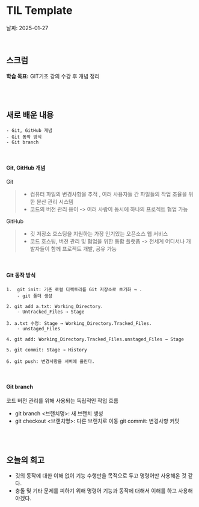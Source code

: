 # TIL Template
날짜: 2025-01-27

<br/>

## 스크럼
**학습 목표:** GIT기초 강의 수강 후 개념 정리

<br/>
<br/>

## 새로 배운 내용
````
- Git, GitHub 개념
- Git 동작 방식
- Git branch
````

<br/>

#### Git, GitHub 개념
Git
>- 컴퓨터 파일의 변경사항을 추적 , 여러 사용자들 간 파일들의 작업 조율을 위한 분산 관리 시스템
>- 코드의 버전 관리 용이 -> 여러 사람이 동시에 하나의 프로젝트 협업 가능


GitHub
>- 깃 저장소 호스팅을 지원하는 가장 인기있는 오픈소스 웹 서비스
>- 코드 호스팅, 버전 관리 및 협업을 위한 통합 플랫폼 -> 전세계 어디서나 개발자들이 함께 프로젝트 개발, 공유 가능

<br/>

#### Git 동작 방식
````
1.  git init: 기존 로컬 디렉토리를 Git 저장소로 초기화 → .
    - git 폴더 생성

2. git add a.txt: Working_Directory.
    - Untracked_Files → Stage

3. a.txt 수정: Stage → Working_Directory.Tracked_Files.
    - unstaged_Files

4. git add: Working_Directory.Tracked_Files.unstaged_Files → Stage

5. git commit: Stage → History

6. git push: 변경사항을 서버에 올린다.
````
<br/>

#### Git branch
코드 버전 관리를 위해 사용되는 독립적인 작업 흐름
- git branch <브랜치명>: 새 브랜치 생성
- git checkout <브랜치명>: 다른 브랜치로 이동
git commit: 변경사항 커밋

<!-- ### 오늘의 도전 과제와 해결 방법
- 도전 과제 1: 도전 과제에 대한 설명 및 해결 방법
- 도전 과제 2: 도전 과제에 대한 설명 및 해결 방법 -->

<br/>
<br/>

## 오늘의 회고
- 깃의 동작에 대한 이해 없이 기능 수행만을 목적으로 두고 명령어만 사용해온 것 같다.
- 충돌 및 기타 문제를 피하기 위해 명령어 기능과 동작에 대해서 이해를 하고 사용해야겠다.

<!-- ### 참고 자료 및 링크
- [링크 제목](URL)
- [링크 제목](URL) -->